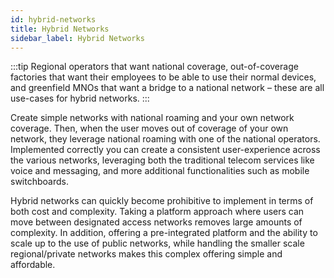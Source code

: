 ```yaml
---
id: hybrid-networks
title: Hybrid Networks
sidebar_label: Hybrid Networks
---
```


:::tip Regional operators that want national coverage, out-of-coverage factories that want their employees to be able to use their normal devices, and greenfield MNOs that want a bridge to a national network – these are all use-cases for hybrid networks.
:::

Create simple networks with national roaming and your own network coverage. Then, when the user moves out of coverage of your own network, they leverage national roaming with one of the national operators. Implemented correctly you can create a consistent user-experience across the various networks, leveraging both the traditional telecom services like voice and messaging, and more additional functionalities such as mobile switchboards.

Hybrid networks can quickly become prohibitive to implement in terms of both cost and complexity. Taking a platform approach where users can move between designated access networks removes large amounts of complexity. In addition, offering a pre-integrated platform and the ability to scale up to the use of public networks, while handling the smaller scale regional/private networks makes this complex offering simple and affordable.
